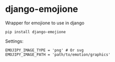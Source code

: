 # django-emojione
Wrapper for emojione to use in django

```
pip install django-emojione
```


Settings:
```
EMOJIPY_IMAGE_TYPE = 'png' # Or svg
EMOJIPY_IMAGE_PATH = 'path/to/emotion/graphics'
```


